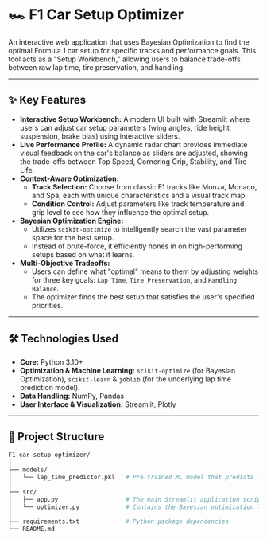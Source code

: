 # 🏎️ F1 Car Setup Optimizer

An interactive web application that uses Bayesian Optimization to find the optimal Formula 1 car setup for specific tracks and performance goals. This tool acts as a "Setup Workbench," allowing users to balance trade-offs between raw lap time, tire preservation, and handling.

---

## ✨ Key Features

* **Interactive Setup Workbench:** A modern UI built with Streamlit where users can adjust car setup parameters (wing angles, ride height, suspension, brake bias) using interactive sliders.
* **Live Performance Profile:** A dynamic radar chart provides immediate visual feedback on the car's balance as sliders are adjusted, showing the trade-offs between Top Speed, Cornering Grip, Stability, and Tire Life.
* **Context-Aware Optimization:**
    * **Track Selection:** Choose from classic F1 tracks like Monza, Monaco, and Spa, each with unique characteristics and a visual track map.
    * **Condition Control:** Adjust parameters like track temperature and grip level to see how they influence the optimal setup.
* **Bayesian Optimization Engine:**
    * Utilizes `scikit-optimize` to intelligently search the vast parameter space for the best setup.
    * Instead of brute-force, it efficiently hones in on high-performing setups based on what it learns.
* **Multi-Objective Tradeoffs:**
    * Users can define what "optimal" means to them by adjusting weights for three key goals: `Lap Time`, `Tire Preservation`, and `Handling Balance`.
    * The optimizer finds the best setup that satisfies the user's specified priorities.

---

## 🛠️ Technologies Used

* **Core:** Python 3.10+
* **Optimization & Machine Learning:** `scikit-optimize` (for Bayesian Optimization), `scikit-learn` & `joblib` (for the underlying lap time prediction model).
* **Data Handling:** NumPy, Pandas
* **User Interface & Visualization:** Streamlit, Plotly

---

## 🧱 Project Structure

```bash
F1-car-setup-optimizer/
│
├── models/
│   └── lap_time_predictor.pkl   # Pre-trained ML model that predicts lap time from setup
│
├── src/
│   ├── app.py                   # The main Streamlit application script
│   └── optimizer.py             # Contains the Bayesian optimization logic
│
├── requirements.txt             # Python package dependencies
└── README.md
```
